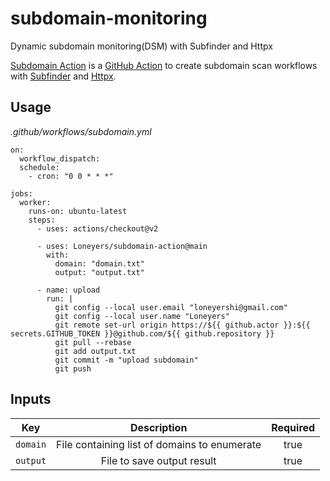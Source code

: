 # subdomain-monitoring
Dynamic subdomain monitoring(DSM) with Subfinder and Httpx




[Subdomain Action](https://github.com/Loneyers/subdomain-action) is a [GitHub Action](https://github.com/features/actions) to create subdomain scan workflows with [Subfinder](https://github.com/projectdiscovery/subfinder) and [Httpx](https://github.com/projectdiscovery/httpx).

Usage
-----

*.github/workflows/subdomain.yml*
```
on:
  workflow_dispatch:
  schedule:
    - cron: "0 0 * * *"

jobs:
  worker:
    runs-on: ubuntu-latest
    steps:      
      - uses: actions/checkout@v2      

      - uses: Loneyers/subdomain-action@main
        with:
          domain: "domain.txt"
          output: "output.txt"
          
      - name: upload
        run: |
          git config --local user.email "loneyershi@gmail.com"
          git config --local user.name "Loneyers"
          git remote set-url origin https://${{ github.actor }}:${{ secrets.GITHUB_TOKEN }}@github.com/${{ github.repository }}
          git pull --rebase
          git add output.txt
          git commit -m "upload subdomain"
          git push

```
Inputs
------

| Key  | Description | Required |
| :---:     |     :---:   |    :---:   |
| `domain`  | File containing list of domains to enumerate | true
| `output`  | File to save output result | true
